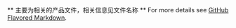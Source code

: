 ** 主要为相关的产品文件，相关信息见文件名称 **
For more details see [GitHub Flavored Markdown](https://guides.github.com/features/mastering-markdown/).
